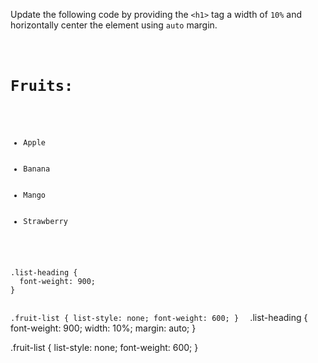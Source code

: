 Update the following code by
providing the `<h1>` tag a
width of `10%` and horizontally
center the element using
`auto` margin.

<codeblock language="css" type="exercise" testMode="fixedInput">
<code>
<panel language="html">
<h1 class="list-heading">Fruits:</h1>
<ul class="fruit-list">
  <li>Apple</li>
  <li>Banana</li>
  <li>Mango</li>
  <li>Strawberry</li>
</ul>
</panel>
<panel language="css">
.list-heading {
  font-weight: 900;
}

.fruit-list {
  list-style: none;
  font-weight: 600;
}
</panel>
</code>
<solution>
.list-heading {
  font-weight: 900;
  width: 10%;
  margin: auto;
}

.fruit-list {
  list-style: none;
  font-weight: 600;
}
</solution>
</codeblock>
